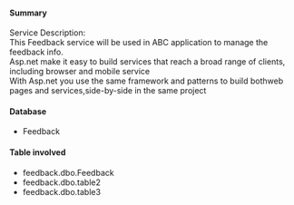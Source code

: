 ﻿#### Summary ####

Service Description:
<br/>This Feedback service will be used in ABC  application to manage the feedback info.
<br/>Asp.net make it easy to build services that reach a broad range of clients, including browser and mobile service
<br/>With Asp.net you use the same framework and patterns to build bothweb pages and services,side-by-side in the same project

#### Database ####

- Feedback

#### Table involved ####

- feedback.dbo.Feedback
- feedback.dbo.table2
- feedback.dbo.table3